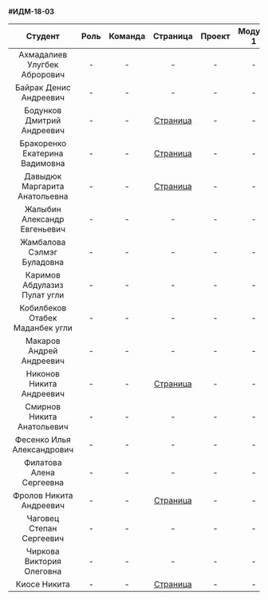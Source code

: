 **#ИДМ-18-03**

| Студент | Роль | Команда | Страница | Проект | Модуль 1 | Модуль 2 |
| :---:   | :-:  |   :-:   |   :-:    |  :-:   |    :-:   |   :-:    |
| Ахмадалиев	Улугбек	Аброрович | -  | - | - | - | - | - |
| Байрак	Денис	Андреевич | -  | - | - | - | - | - |
| Бодунков	Дмитрий	Андреевич | -  | - | [Страница](https://github.com/DmitryBodunkov) | - | - | - |
| Бракоренко	Екатерина	Вадимовна | -  | - | [Страница](https://github.com/wowgrechka) | - | - | - |
| Давыдюк	Маргарита	Анатольевна | -  | - | [Страница](https://github.com/Akema8) | - | - | - |
| Жалыбин	Александр	Евгеньевич | -  | - | - | - | - | - |
| Жамбалова	Сэлмэг	Буладовна | -  | - | - | - | - | - |
| Каримов	Абдулазиз	Пулат угли | -  | - | - | - | - | - |
| Кобилбеков	Отабек	Маданбек угли | -  | - | - | - | - | - |
| Макаров	Андрей	Андреевич | -  | - | - | - | - | - |
| Никонов	Никита	Андреевич | -  | - | [Страница](https://niksn13.github.io) | - | - | - |
| Смирнов	Никита	Анатольевич | -  | - | - | - | - | - |
| Фесенко	Илья	Александрович | -  | - | - | - | - | - |
| Филатова	Алена	Сергеевна | -  | - | - | - | - | - |
| Фролов	Никита	Андреевич | -  | - | [Страница](https://github.com/Frolich97) | - | - | - |
| Чаговец	Степан	Сергеевич | -  | - | - | - | - | - |
| Чиркова	Виктория	Олеговна | -  | - | - | - | - | - |
| Киосе	Никита | -  | - | [Страница](https://github.com/crotopus) | - | - | - |
